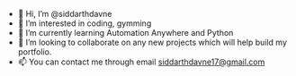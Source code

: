 - 👋 Hi, I’m @siddarthdavne
- 👀 I’m interested in coding, gymming
- 🌱 I’m currently learning Automation Anywhere and Python
- 💞️ I’m looking to collaborate on any new projects which will help
        build my portfolio.
- 📫 You can contact me through email siddarthdavne17@gmail.com

<!---
siddarthdavne/siddarthdavne is a ✨ special ✨ repository because its `README.md` (this file) appears on your GitHub profile.
You can click the Preview link to take a look at your changes.
--->
